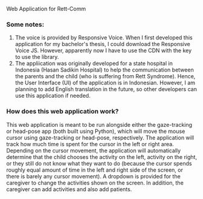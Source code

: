 Web Application for Rett-Comm

<h3>Some notes:</h3>
<ol>
    <li>The voice is provided by Responsive Voice. When I first developed this application for my bachelor's thesis, I could download the Responsive Voice JS. However, apparently now I have to use the CDN with the key to use the library.</li>
    <li>The appliication was originally developed for a state hospital in Indonesia (Hasan Sadikin Hospital) to help the communication between the parents and the child (who is suffering from Rett Syndrome). Hence, the User Interface (UI) of the application is in Indonesian. However, I am planning to add English translation in the future, so other developers can use this application if needed.</li>
</ol>

<h3>How does this web application work?</h3>

This web application is meant to be run alongside either the gaze-tracking or head-pose app (both built using Python), which will move the mouse cursor using gaze-tracking or head-pose, respectively. The application will track how much time is spent for the cursor in the left or right area. Depending on the cursor movement, the application will automatically determine that the child chooses the activity on the left, activity on the right, or they still do not know what they want to do (because the cursor spends roughly equal amount of time in the left and right side of the screen, or there is barely any cursor movement). A dropdown is provided for the caregiver to change the activities shown on the screen. In addition, the caregiver can add activities and also add patients.